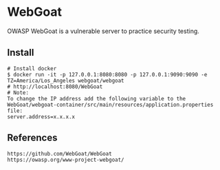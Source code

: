 WebGoat
=====

OWASP WebGoat is a vulnerable server to practice security testing. 

Install
-------

    # Install docker
    $ docker run -it -p 127.0.0.1:8080:8080 -p 127.0.0.1:9090:9090 -e TZ=America/Los_Angeles webgoat/webgoat
    # http://localhost:8080/WebGoat 
    # Note: 
    To change the IP address add the following variable to the WebGoat/webgoat-container/src/main/resources/application.properties file:
    server.address=x.x.x.x


References
----------

    https://github.com/WebGoat/WebGoat
    https://owasp.org/www-project-webgoat/